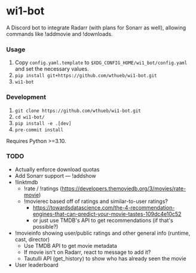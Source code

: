 # wi1-bot

A Discord bot to integrate Radarr (with plans for Sonarr as well), allowing commands like !addmovie and !downloads.

### Usage

1. Copy `config.yaml.template` to `$XDG_CONFIG_HOME/wi1_bot/config.yaml` and set the necessary values.
2. `pip install git+https://github.com/wthueb/wi1-bot.git`
3. `wi1-bot`

### Development

1. `git clone https://github.com/wthueb/wi1-bot.git`
2. `cd wi1-bot/`
3. `pip install -e .[dev]`
4. `pre-commit install`

Requires Python >=3.10.

### TODO

- Actually enforce download quotas
- Add Sonarr support — !addshow
- !linktmdb
    - !rate / !ratings (https://developers.themoviedb.org/3/movies/rate-movie)
    - !movierec based off of ratings and similar-to-user ratings?
        - https://towardsdatascience.com/the-4-recommendation-engines-that-can-predict-your-movie-tastes-109dc4e10c52
        - or just use TMDB's API to get recommendations (if that's possible?)
- !movieinfo showing user/public ratings and other general info (runtime, cast, director)
    - Use TMDB API to get movie metadata
    - If movie isn't on Radarr, react to message to add it?
    - Tautulli API (get_history) to show who has already seen the movie
- User leaderboard
